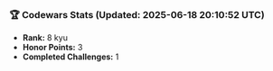 ### 🏆 Codewars Stats (Updated: 2025-06-18 20:10:52 UTC)

- **Rank:** 8 kyu
- **Honor Points:** 3
- **Completed Challenges:** 1
